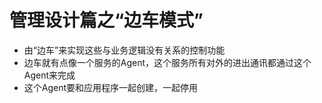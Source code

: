 # 管理设计篇之“边车模式”
* 由“边车”来实现这些与业务逻辑没有关系的控制功能
* 边车就有点像一个服务的Agent，这个服务所有对外的进出通讯都通过这个Agent来完成
* 这个Agent要和应用程序一起创建，一起停用
